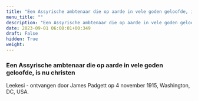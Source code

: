 ```yaml
---
title: "Een Assyrische ambtenaar die op aarde in vele goden geloofde, is nu christen"
menu_title: ""
description: "Een Assyrische ambtenaar die op aarde in vele goden geloofde, is nu christen"
date: 2023-09-01 06:00:01+00:349
draft: False
hidden: True
weight:
---
```

### Een Assyrische ambtenaar die op aarde in vele goden geloofde, is nu christen

Leekesi - ontvangen door James Padgett op 4 november 1915, Washington, DC, USA.
